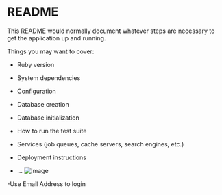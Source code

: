 # README

This README would normally document whatever steps are necessary to get the
application up and running.

Things you may want to cover:

* Ruby version

* System dependencies

* Configuration

* Database creation

* Database initialization

* How to run the test suite

* Services (job queues, cache servers, search engines, etc.)

* Deployment instructions

* ...
![image](https://user-images.githubusercontent.com/53329654/139537948-12fb0630-0148-481c-ab05-de5671f39d8d.png)

-Use Email Address to login
